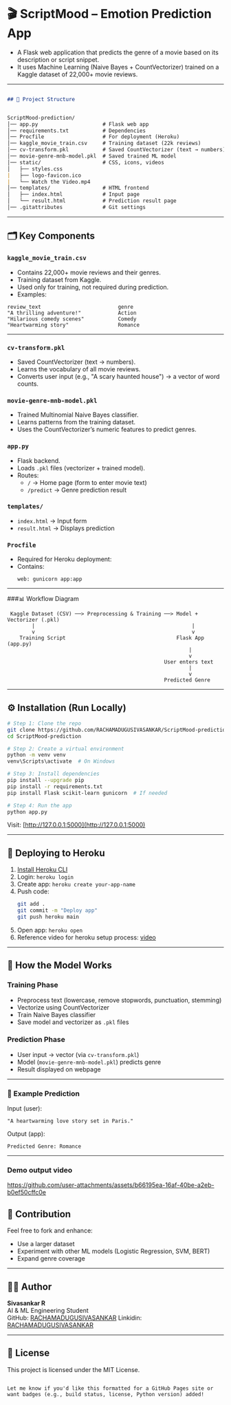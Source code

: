 
# 🎬 ScriptMood – Emotion Prediction App

- A Flask web application that predicts the genre of a movie based on its description or script snippet.  
- It uses Machine Learning (Naive Bayes + CountVectorizer) trained on a Kaggle dataset of 22,000+ movie reviews.

---

```markdown

## 📂 Project Structure


ScriptMood-prediction/
│── app.py                     # Flask web app
│── requirements.txt           # Dependencies
│── Procfile                   # For deployment (Heroku)
│── kaggle_movie_train.csv     # Training dataset (22k reviews)
│── cv-transform.pkl           # Saved CountVectorizer (text → numbers)
│── movie-genre-mnb-model.pkl  # Saved trained ML model
│── static/                    # CSS, icons, videos
│   ├── styles.css
|   ├── logo-favicon.ico
|   └── Watch the Video.mp4
│── templates/                 # HTML frontend
│   ├── index.html             # Input page
│   └── result.html            # Prediction result page
│── .gitattributes             # Git settings
```

---

## 🗂️ Key Components

### `kaggle_movie_train.csv`
- Contains 22,000+ movie reviews and their genres.
- Training dataset from Kaggle.
- Used only for training, not required during prediction.
- Examples:
```
review_text                       	genre
"A thrilling adventure!"           	Action
"Hilarious comedy scenes"	        Comedy
"Heartwarming story"	            Romance
```

---
### `cv-transform.pkl`
- Saved CountVectorizer (text → numbers).
- Learns the vocabulary of all movie reviews.
- Converts user input (e.g., "A scary haunted house") → a vector of word counts.

### `movie-genre-mnb-model.pkl`
- Trained Multinomial Naive Bayes classifier.
- Learns patterns from the training dataset.
- Uses the CountVectorizer’s numeric features to predict genres.

### `app.py`
- Flask backend.
- Loads `.pkl` files (vectorizer + trained model).
- Routes:
  - `/` → Home page (form to enter movie text)
  - `/predict` → Genre prediction result

### `templates/`
- `index.html` → Input form
- `result.html` → Displays prediction

### `Procfile`
- Required for Heroku deployment:
- Contains:
  ```
  web: gunicorn app:app
  ```

---

###📊 Workflow Diagram
```
 Kaggle Dataset (CSV) ──> Preprocessing & Training ──> Model + Vectorizer (.pkl)
        |                                                   |
        v                                                   v
    Training Script                                    Flask App (app.py)
                                                           |
                                                           v
                                                   User enters text
                                                           |
                                                           v
                                                   Predicted Genre
```
---

## ⚙️ Installation (Run Locally)

```bash
# Step 1: Clone the repo
git clone https://github.com/RACHAMADUGUSIVASANKAR/ScriptMood-prediction.git
cd ScriptMood-prediction

# Step 2: Create a virtual environment
python -m venv venv
venv\Scripts\activate  # On Windows

# Step 3: Install dependencies
pip install --upgrade pip
pip install -r requirements.txt
pip install Flask scikit-learn gunicorn  # If needed

# Step 4: Run the app
python app.py
```

Visit: [http://127.0.0.1:5000](http://127.0.0.1:5000)

---

## 🚀 Deploying to Heroku

1. [Install Heroku CLI](https://devcenter.heroku.com/articles/heroku-cli)  
2. Login: `heroku login`  
3. Create app: `heroku create your-app-name`  
4. Push code:
   ```bash
   git add .
   git commit -m "Deploy app"
   git push heroku main
   ```
5. Open app: `heroku open`
6. Reference video for heroku setup process: [video](https://youtu.be/aUW5GAFhu6s?si=TwAcja6qtxoDSWeE)
---

## 🧠 How the Model Works

### Training Phase
- Preprocess text (lowercase, remove stopwords, punctuation, stemming)
- Vectorize using CountVectorizer
- Train Naive Bayes classifier
- Save model and vectorizer as `.pkl` files

### Prediction Phase
- User input → vector (via `cv-transform.pkl`)
- Model (`movie-genre-mnb-model.pkl`) predicts genre
- Result displayed on webpage

---

### 📝 Example Prediction

Input (user):
```
"A heartwarming love story set in Paris."
```
Output (app):
```
Predicted Genre: Romance
```
---

### Demo output video


https://github.com/user-attachments/assets/b66195ea-16af-40be-a2eb-b0ef50cffc0e




## 🙌 Contribution

Feel free to fork and enhance:
- Use a larger dataset
- Experiment with other ML models (Logistic Regression, SVM, BERT)
- Expand genre coverage

---

## 👨‍💻 Author

**Sivasankar R**  
AI & ML Engineering Student  
GitHub: [RACHAMADUGUSIVASANKAR](https://github.com/RACHAMADUGUSIVASANKAR)
Linkidin: [RACHAMADUGUSIVASANKAR](https://www.linkedin.com/in/sivasankar-rachamadugu/)


---

## 📄 License

This project is licensed under the MIT License.
```

Let me know if you'd like this formatted for a GitHub Pages site or want badges (e.g., build status, license, Python version) added!
